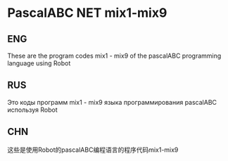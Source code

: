 # PascalABC NET mix1-mix9

## ENG
These are the program codes mix1 - mix9 of the pascalABC programming language using Robot

## RUS
Это коды программ mix1 - mix9 языка программирования pascalABC используя Robot

## CHN
这些是使用Robot的pascalABC编程语言的程序代码mix1-mix9


